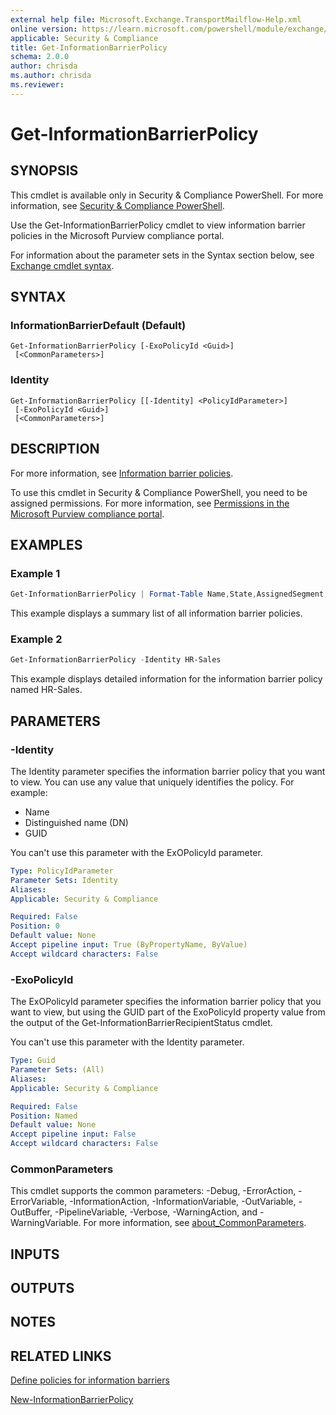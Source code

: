```yaml
---
external help file: Microsoft.Exchange.TransportMailflow-Help.xml
online version: https://learn.microsoft.com/powershell/module/exchange/get-informationbarrierpolicy
applicable: Security & Compliance
title: Get-InformationBarrierPolicy
schema: 2.0.0
author: chrisda
ms.author: chrisda
ms.reviewer:
---
```


# Get-InformationBarrierPolicy

## SYNOPSIS
This cmdlet is available only in Security & Compliance PowerShell. For more information, see [Security & Compliance PowerShell](https://learn.microsoft.com/powershell/exchange/scc-powershell).

Use the Get-InformationBarrierPolicy cmdlet to view information barrier policies in the Microsoft Purview compliance portal.

For information about the parameter sets in the Syntax section below, see [Exchange cmdlet syntax](https://learn.microsoft.com/powershell/exchange/exchange-cmdlet-syntax).

## SYNTAX

### InformationBarrierDefault (Default)
```
Get-InformationBarrierPolicy [-ExoPolicyId <Guid>]
 [<CommonParameters>]
```

### Identity
```
Get-InformationBarrierPolicy [[-Identity] <PolicyIdParameter>]
 [-ExoPolicyId <Guid>]
 [<CommonParameters>]
```

## DESCRIPTION
For more information, see [Information barrier policies](https://learn.microsoft.com/purview/information-barriers-policies).

To use this cmdlet in Security & Compliance PowerShell, you need to be assigned permissions. For more information, see [Permissions in the Microsoft Purview compliance portal](https://learn.microsoft.com/purview/microsoft-365-compliance-center-permissions).

## EXAMPLES

### Example 1
```powershell
Get-InformationBarrierPolicy | Format-Table Name,State,AssignedSegment,Segments* -Auto
```

This example displays a summary list of all information barrier policies.

### Example 2
```powershell
Get-InformationBarrierPolicy -Identity HR-Sales
```

This example displays detailed information for the information barrier policy named HR-Sales.

## PARAMETERS

### -Identity
The Identity parameter specifies the information barrier policy that you want to view. You can use any value that uniquely identifies the policy. For example:

- Name
- Distinguished name (DN)
- GUID

You can't use this parameter with the ExOPolicyId parameter.

```yaml
Type: PolicyIdParameter
Parameter Sets: Identity
Aliases:
Applicable: Security & Compliance

Required: False
Position: 0
Default value: None
Accept pipeline input: True (ByPropertyName, ByValue)
Accept wildcard characters: False
```

### -ExoPolicyId
The ExOPolicyId parameter specifies the information barrier policy that you want to view, but using the GUID part of the ExoPolicyId property value from the output of the Get-InformationBarrierRecipientStatus cmdlet.

You can't use this parameter with the Identity parameter.

```yaml
Type: Guid
Parameter Sets: (All)
Aliases:
Applicable: Security & Compliance

Required: False
Position: Named
Default value: None
Accept pipeline input: False
Accept wildcard characters: False
```

### CommonParameters
This cmdlet supports the common parameters: -Debug, -ErrorAction, -ErrorVariable, -InformationAction, -InformationVariable, -OutVariable, -OutBuffer, -PipelineVariable, -Verbose, -WarningAction, and -WarningVariable. For more information, see [about_CommonParameters](https://go.microsoft.com/fwlink/p/?LinkID=113216).

## INPUTS

## OUTPUTS

## NOTES

## RELATED LINKS

[Define policies for information barriers](https://learn.microsoft.com/purview/information-barriers-policies)

[New-InformationBarrierPolicy](https://learn.microsoft.com/powershell/module/exchange/new-informationbarrierpolicy)

